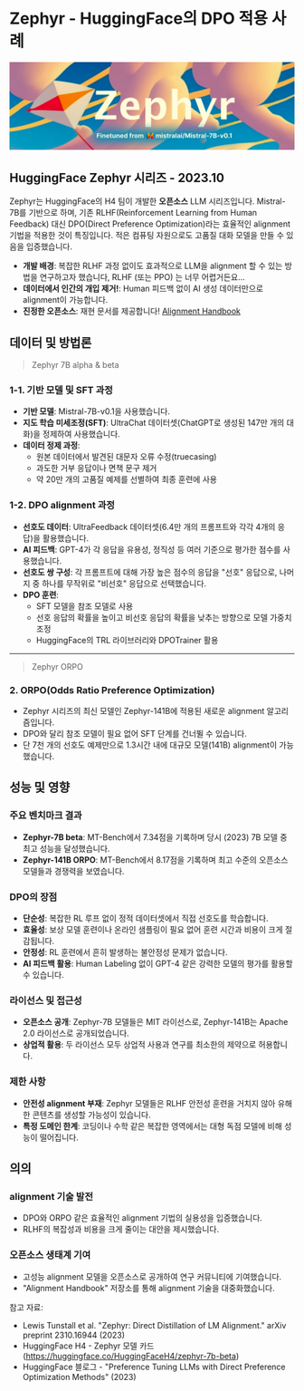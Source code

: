 # Zephyr - HuggingFace의 DPO 적용 사례

<div style="text-align: center;">
  <img src="../../rscs/zephyr_logo.png" alt="zephyr_logo">
</div>

## HuggingFace Zephyr 시리즈 - 2023.10

Zephyr는 HuggingFace의 H4 팀이 개발한 **오픈소스** LLM 시리즈입니다. Mistral-7B를 기반으로 하며, 기존 RLHF(Reinforcement Learning from Human Feedback) 대신 DPO(Direct Preference Optimization)라는 효율적인 alignment 기법을 적용한 것이 특징입니다. 적은 컴퓨팅 자원으로도 고품질 대화 모델을 만들 수 있음을 입증했습니다.


- **개발 배경**: 복잡한 RLHF 과정 없이도 효과적으로 LLM을 alignment 할 수 있는 방법을 연구하고자 했습니다, RLHF (또는 PPO) 는 너무 어렵거든요...
- **데이터에서 인간의 개입 제거!**: Human 피드백 없이 AI 생성 데이터만으로 alignment이 가능합니다.
- **진정한 오픈소스**: 재현 문서를 제공합니다! [Alignment Handbook](https://github.com/huggingface/alignment-handbook/)



## 데이터 및 방법론

> Zephyr 7B alpha & beta
 
### 1-1. 기반 모델 및 SFT 과정
- **기반 모델**: Mistral-7B-v0.1을 사용했습니다.
- **지도 학습 미세조정(SFT)**: UltraChat 데이터셋(ChatGPT로 생성된 147만 개의 대화)을 정제하여 사용했습니다.
- **데이터 정제 과정**: 
    - 원본 데이터에서 발견된 대문자 오류 수정(truecasing)
    - 과도한 거부 응답이나 면책 문구 제거
    - 약 20만 개의 고품질 예제를 선별하여 최종 훈련에 사용

### 1-2. DPO alignment 과정
- **선호도 데이터**: UltraFeedback 데이터셋(6.4만 개의 프롬프트와 각각 4개의 응답)을 활용했습니다.
- **AI 피드백**: GPT-4가 각 응답을 유용성, 정직성 등 여러 기준으로 평가한 점수를 사용했습니다.
- **선호도 쌍 구성**: 각 프롬프트에 대해 가장 높은 점수의 응답을 "선호" 응답으로, 나머지 중 하나를 무작위로 "비선호" 응답으로 선택했습니다.
- **DPO 훈련**: 
    - SFT 모델을 참조 모델로 사용
    - 선호 응답의 확률을 높이고 비선호 응답의 확률을 낮추는 방향으로 모델 가중치 조정
    - HuggingFace의 TRL 라이브러리와 DPOTrainer 활용

---

> Zephyr ORPO

### 2. ORPO(Odds Ratio Preference Optimization)
- Zephyr 시리즈의 최신 모델인 Zephyr-141B에 적용된 새로운 alignment 알고리즘입니다.
- DPO와 달리 참조 모델이 필요 없어 SFT 단계를 건너뛸 수 있습니다.
- 단 7천 개의 선호도 예제만으로 1.3시간 내에 대규모 모델(141B) alignment이 가능했습니다.


## 성능 및 영향

### 주요 벤치마크 결과
- **Zephyr-7B beta**: MT-Bench에서 7.34점을 기록하며 당시 (2023) 7B 모델 중 최고 성능을 달성했습니다.
- **Zephyr-141B ORPO**: MT-Bench에서 8.17점을 기록하며 최고 수준의 오픈소스 모델들과 경쟁력을 보였습니다.

### DPO의 장점
- **단순성**: 복잡한 RL 루프 없이 정적 데이터셋에서 직접 선호도를 학습합니다.
- **효율성**: 보상 모델 훈련이나 온라인 샘플링이 필요 없어 훈련 시간과 비용이 크게 절감됩니다.
- **안정성**: RL 훈련에서 흔히 발생하는 불안정성 문제가 없습니다.
- **AI 피드백 활용**: Human Labeling 없이 GPT-4 같은 강력한 모델의 평가를 활용할 수 있습니다.

### 라이선스 및 접근성
- **오픈소스 공개**: Zephyr-7B 모델들은 MIT 라이선스로, Zephyr-141B는 Apache 2.0 라이선스로 공개되었습니다.
- **상업적 활용**: 두 라이선스 모두 상업적 사용과 연구를 최소한의 제약으로 허용합니다.

### 제한 사항
- **안전성 alignment 부재**: Zephyr 모델들은 RLHF 안전성 훈련을 거치지 않아 유해한 콘텐츠를 생성할 가능성이 있습니다.
- **특정 도메인 한계**: 코딩이나 수학 같은 복잡한 영역에서는 대형 독점 모델에 비해 성능이 떨어집니다.

## 의의

### alignment 기술 발전
- DPO와 ORPO 같은 효율적인 alignment 기법의 실용성을 입증했습니다.
- RLHF의 복잡성과 비용을 크게 줄이는 대안을 제시했습니다.

### 오픈소스 생태계 기여
- 고성능 alignment 모델을 오픈소스로 공개하여 연구 커뮤니티에 기여했습니다.
- "Alignment Handbook" 저장소를 통해 alignment 기술을 대중화했습니다.


참고 자료:
- Lewis Tunstall et al. "Zephyr: Direct Distillation of LM Alignment." arXiv preprint 2310.16944 (2023)
- HuggingFace H4 - Zephyr 모델 카드 (https://huggingface.co/HuggingFaceH4/zephyr-7b-beta)
- HuggingFace 블로그 - "Preference Tuning LLMs with Direct Preference Optimization Methods" (2023) 